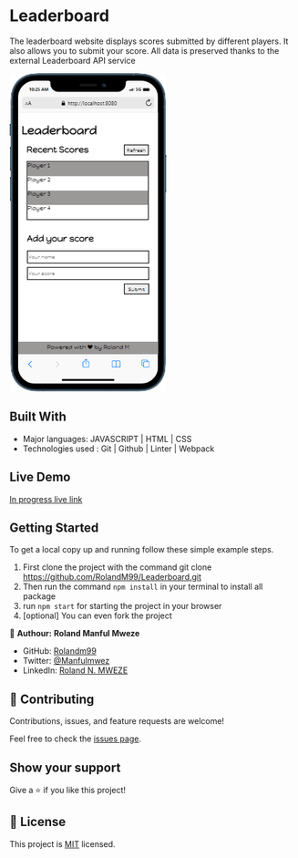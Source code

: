 #  Leaderboard

The leaderboard website displays scores submitted by different players. It also allows you to submit your score. All data is preserved thanks to the external Leaderboard API service

![screenshot](./screenshot.png)

## Built With

- Major languages: JAVASCRIPT | HTML | CSS 
- Technologies used : Git | Github | Linter | Webpack

## Live Demo

[In progress live link](https://rolandm99.github.io/Leaderboard/dist)


## Getting Started

To get a local copy up and running follow these simple example steps.

1. First clone the project with the command git clone https://github.com/RolandM99/Leaderboard.git
2. Then run the command `npm install` in your terminal to install all package
3. run `npm start` for starting the project in your browser
4. [optional] You can even fork the project


👤 **Authour:** **Roland Manful Mweze**

- GitHub: [Rolandm99](https://github.com/RolandM99)
- Twitter: [@Manfulmwez](https://twitter.com/ManfulMwez)
- LinkedIn: [Roland N. MWEZE](https://www.linkedin.com/in/roland-n-mweze-8b1045189/)

## 🤝 Contributing

Contributions, issues, and feature requests are welcome!

Feel free to check the [issues page](../../issues/).

## Show your support

Give a ⭐️ if you like this project!

## 📝 License

This project is [MIT](./MIT.md) licensed.

